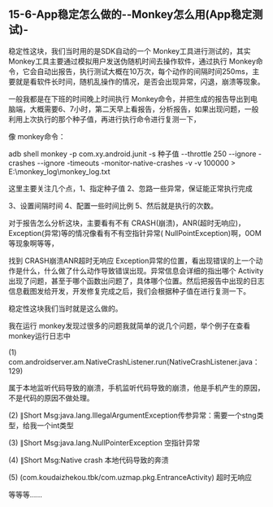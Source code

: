 ## 15-6-App稳定怎么做的--Monkey怎么用(App稳定测试)-

稳定性这块，我们当时用的是SDK自动的一个 Monkey工具进行测试的，其实 Monkey工具主要通过模拟用户发送伪随机时间去操作软件，通过执行 Monkey命令，它会自动出报告，执行测试大概在10万次，每个动作的间隔时间250ms，主要就是看软件长时间，随机乱操作的情况，是否会出现异常，闪退，崩溃等现象。

一般我都是在下班的时间晚上时间执行 Monkey命令，并把生成的报告导出到电脑端，大概需要6、7小时，第二天早上看报告，分析报告，如果出现问题，一般利用上次执行的那个种子值，再进行执行命令进行复测一下，

像 monkey命令：

adb shell monkey -p com.xy.android.junit -s 种子值 --throttle 250  --ignore -crashes --ignore -timeouts -monitor-native-crashes -v -v 100000 > E:\monkey_log\monkey_log.txt

这里主要关注几个点，1、指定种子值 2、忽路一些异常，保证能正常执行完成

3、设置间隔时间 4、配置一些时间比例  5、然后就是执行的次数。

对于报告怎么分析这块，主要看有不有 CRASH(崩溃)，ANR(超时无响应)， Exception(异常)等的情况像看有不有空指针异常( NullPointException)啊，0OM等现象啊等等，

找到 CRASH崩溃ANR超时无响应 Exception异常的位置，看出现错误的上一个动作是什么，什么做了什么动作导致错误出现。异常信息会详细的指出哪个 Activity出现了问题，甚至于哪个函数出问题了，具体哪个位置。然后把报告中出现的日志信息截图发给开发，开发修复完成之后，我们会根据种子值在进行复测一下。

稳定性这块我们当时就是这么做的。

我在运行 monkey发现过很多的问题我就简单的说几个问题，举个例子在查看 monkey运行日志中

(1)  com.androidserver.am.NativeCrashListener.run(NativeCrashListener.java：129)

属于本地监听代码导致的崩溃，手机监听代码导致的崩溃，他是手机产生的原因，不是代码的原因不做处理。

(2) ∥Short Msg:java.lang.IllegalArgumentException传参异常：需要一个stng类型，给我一个int类型

(3) ∥Short Msg:java.lang.NullPointerException  空指针异常

(4) ∥Short Msg:Native crash 本地代码导致的奔溃

(5) (com.koudaizhekou.tbk/com.uzmap.pkg.EntranceActivity)  超时无响应

等等等……
